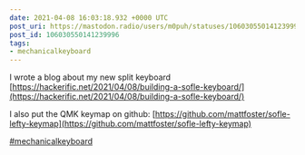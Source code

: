 ```yaml
---
date: 2021-04-08 16:03:18.932 +0000 UTC
post_uri: https://mastodon.radio/users/m0puh/statuses/106030550141239996
post_id: 106030550141239996
tags:
- mechanicalkeyboard
---
```

I wrote a blog about my new split keyboard [https://hackerific.net/2021/04/08/building-a-sofle-keyboard/](https://hackerific.net/2021/04/08/building-a-sofle-keyboard/)

I also put the QMK keymap on github: [https://github.com/mattfoster/sofle-lefty-keymap](https://github.com/mattfoster/sofle-lefty-keymap)

[#mechanicalkeyboard](https://mastodon.radio/tags/mechanicalkeyboard)


